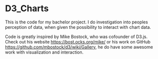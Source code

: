 # D3_Charts

This is the code for my bachelor project. I do investigation into peoples perception of data, when given the possibility to interact with chart data.

Code is greatly inspired by Mike Bostock, who was cofounder of D3.js.
Check out his website https://bost.ocks.org/mike/ or his work on GitHub https://github.com/mbostock/d3/wiki/Gallery, he do have some awesome work with visualization and interaction.
